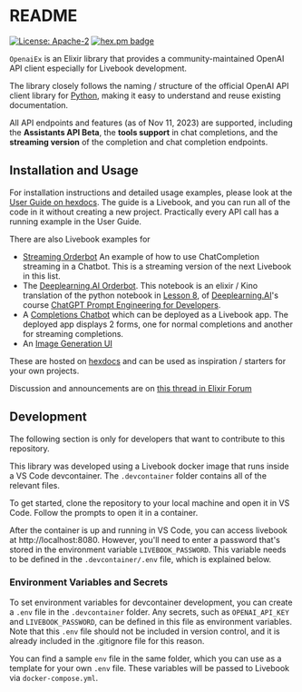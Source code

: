 # README
[![License: Apache-2](https://img.shields.io/badge/License-Apache2-yellow.svg)](https://opensource.org/license/apache-2-0/)
[![hex.pm badge](https://img.shields.io/hexpm/v/openai_ex.svg)](https://hex.pm/packages/openai_ex)

`OpenaiEx` is an Elixir library that provides a community-maintained OpenAI API client especially for Livebook development.

The library closely follows the naming / structure of the official OpenAI API client library for [Python](https://github.com/openai/openai-python), making it easy to understand and reuse existing documentation.

All API endpoints and features (as of Nov 11, 2023) are supported, including the **Assistants API Beta**, the **tools support** in chat completions, and the **streaming version** of the completion and chat completion endpoints.

## Installation and Usage

For installation instructions and detailed usage examples, please look at the [User Guide on hexdocs](https://hexdocs.pm/openai_ex/userguide.html). The guide is a Livebook, and you can run all of the code in it without creating a new project. Practically every API call has a running example in the User Guide.

There are also Livebook examples for
* [Streaming Orderbot](https://hexdocs.pm/openai_ex/streaming_orderbot.html) An example of how to use ChatCompletion streaming in a Chatbot. This is a streaming version of the next Livebook in this list.
* The [Deeplearning.AI Orderbot](https://hexdocs.pm/openai_ex/dlai_orderbot.html). This notebook is an elixir / Kino translation of the python notebook in [Lesson 8](https://learn.deeplearning.ai/chatgpt-prompt-eng/lesson/8/chatbot), of [Deeplearning.AI](https://www.deeplearning.ai/)'s course [ChatGPT Prompt Engineering for Developers](https://www.deeplearning.ai/short-courses/chatgpt-prompt-engineering-for-developers/).
* A [Completions Chatbot](https://hexdocs.pm/openai_ex/completions.html) which can be deployed as a Livebook app. The deployed app displays 2 forms, one for normal completions and another for streaming completions.
* An [Image Generation UI](https://hexdocs.pm/openai_ex/images.html)

These are hosted on [hexdocs](https://hexdocs.pm/openai_ex) and can be used as inspiration / starters for your own projects.

Discussion and announcements are on [this thread in Elixir Forum](https://elixirforum.com/t/openai-ex-openai-api-client-library/)

## Development

The following section is only for developers that want to contribute to this repository.

This library was developed using a Livebook docker image that runs inside a VS Code devcontainer. The `.devcontainer` folder contains all of the relevant files.

To get started, clone the repository to your local machine and open it in VS Code. Follow the prompts to open it in a container.

After the container is up and running in VS Code, you can access livebook at http://localhost:8080. However, you'll need to enter a password that's stored in the environment variable `LIVEBOOK_PASSWORD`. This variable needs to be defined in the `.devcontainer/.env` file, which is explained below.

### Environment Variables and Secrets

To set environment variables for devcontainer development, you can create a `.env` file in the `.devcontainer` folder. Any secrets, such as `OPENAI_API_KEY` and `LIVEBOOK_PASSWORD`, can be defined in this file as environment variables. Note that this `.env` file should not be included in version control, and it is already included in the .gitignore file for this reason.

You can find a sample `env` file in the same folder, which you can use as a template for your own `.env` file. These variables will be passed to Livebook via `docker-compose.yml`.